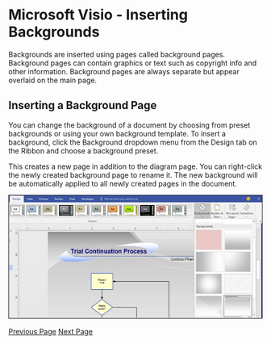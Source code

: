 # Microsoft Visio - Inserting Backgrounds
Backgrounds are inserted using pages called background pages. Background pages can contain graphics or text such as copyright info and other information. Background pages are always separate but appear overlaid on the main page.

## Inserting a Background Page
You can change the background of a document by choosing from preset backgrounds or using your own background template. To insert a background, click the Background dropdown menu from the Design tab on the Ribbon and choose a background preset.

This creates a new page in addition to the diagram page. You can right-click the newly created background page to rename it. The new background will be automatically applied to all newly created pages in the document.

![Trial Communication Process](../microsoft_visio/images/trial_communication_process.jpg)


[Previous Page](../microsoft_visio/microsoft_visio_inserting_text.md) [Next Page](../microsoft_visio/microsoft_visio_inserting_graphics.md) 
